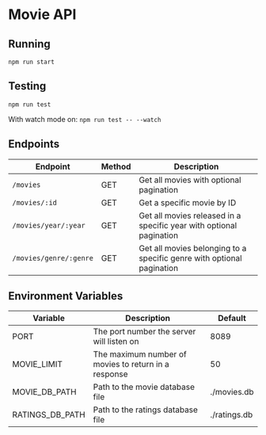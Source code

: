 # Movie API

## Running

`npm run start`

## Testing

`npm run test`

With watch mode on:
`npm run test -- --watch`

## Endpoints

| Endpoint               | Method | Description                                                           |
| ---------------------- | ------ | --------------------------------------------------------------------- |
| `/movies`              | GET    | Get all movies with optional pagination                               |
| `/movies/:id`          | GET    | Get a specific movie by ID                                            |
| `/movies/year/:year`   | GET    | Get all movies released in a specific year with optional pagination   |
| `/movies/genre/:genre` | GET    | Get all movies belonging to a specific genre with optional pagination |

## Environment Variables

| Variable        | Description                                          | Default      |
| --------------- | ---------------------------------------------------- | ------------ |
| PORT            | The port number the server will listen on            | 8089         |
| MOVIE_LIMIT     | The maximum number of movies to return in a response | 50           |
| MOVIE_DB_PATH   | Path to the movie database file                      | ./movies.db  |
| RATINGS_DB_PATH | Path to the ratings database file                    | ./ratings.db |
